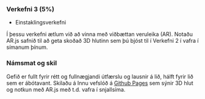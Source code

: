 ### Verkefni 3 (5%)

- Einstaklingsverkefni 

Í þessu verkefni ætlum við að vinna með viðbættan veruleika (AR). 
Notaðu AR.js safnið til að geta skoðað 3D hlutinn sem þú bjóst til í Verkefni 2 í vafra í símanum þínum.

### Námsmat og skil
Gefið er fullt fyrir rétt og fullnægjandi útfærslu og lausnir á lið, hálft fyrir lið sem er ábótavant.
Skilaðu á Innu vefslóð á [Github Pages](https://pages.github.com/) sem sýnir 3D hlut og notkun með AR.js með t.d. vafra í snjallsíma.
